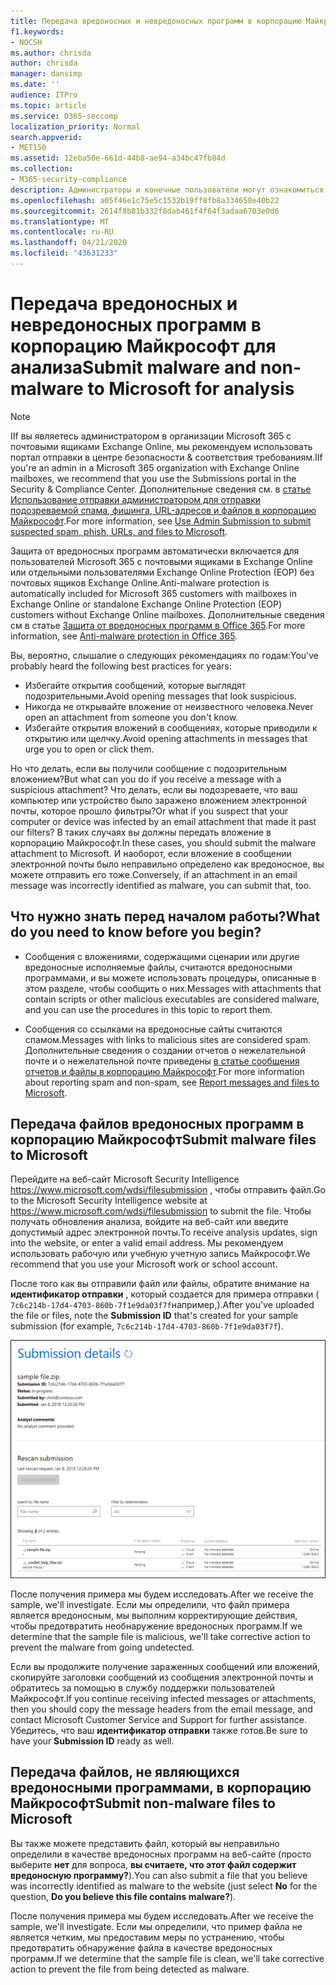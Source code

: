 ```yaml
---
title: Передача вредоносных и невредоносных программ в корпорацию Майкрософт для анализа
f1.keywords:
- NOCSH
ms.author: chrisda
author: chrisda
manager: dansimp
ms.date: ''
audience: ITPro
ms.topic: article
ms.service: O365-seccomp
localization_priority: Normal
search.appverid:
- MET150
ms.assetid: 12eba50e-661d-44b8-ae94-a34bc47fb84d
ms.collection:
- M365-security-compliance
description: Администраторы и конечные пользователи могут ознакомиться с отправкой необнаруженных вредоносных и необнаруженных вредоносных программ в Exchange Online или Exchange Online Protection.
ms.openlocfilehash: a05f46e1c75e5c1532b19ff8fb8a334658e40b22
ms.sourcegitcommit: 2614f8b81b332f8dab461f4f64f3adaa6703e0d6
ms.translationtype: MT
ms.contentlocale: ru-RU
ms.lasthandoff: 04/21/2020
ms.locfileid: "43631233"
---
```

# <a name="submit-malware-and-non-malware-to-microsoft-for-analysis"></a><span data-ttu-id="04650-103">Передача вредоносных и невредоносных программ в корпорацию Майкрософт для анализа</span><span class="sxs-lookup"><span data-stu-id="04650-103">Submit malware and non-malware to Microsoft for analysis</span></span>

> [!NOTE]
> <span data-ttu-id="04650-104">IIf вы являетесь администратором в организации Microsoft 365 с почтовыми ящиками Exchange Online, мы рекомендуем использовать портал отправки в центре безопасности & соответствия требованиям.</span><span class="sxs-lookup"><span data-stu-id="04650-104">IIf you're an admin in a Microsoft 365 organization with Exchange Online mailboxes, we recommend that you use the Submissions portal in the Security & Compliance Center.</span></span> <span data-ttu-id="04650-105">Дополнительные сведения см. в [статье Использование отправки администратором для отправки подозреваемой спама, фишинга, URL-адресов и файлов в корпорацию Майкрософт](admin-submission.md).</span><span class="sxs-lookup"><span data-stu-id="04650-105">For more information, see [Use Admin Submission to submit suspected spam, phish, URLs, and files to Microsoft](admin-submission.md).</span></span>

<span data-ttu-id="04650-106">Защита от вредоносных программ автоматически включается для пользователей Microsoft 365 с почтовыми ящиками в Exchange Online или отдельными пользователями Exchange Online Protection (EOP) без почтовых ящиков Exchange Online.</span><span class="sxs-lookup"><span data-stu-id="04650-106">Anti-malware protection is automatically included for Microsoft 365 customers with mailboxes in Exchange Online or standalone Exchange Online Protection (EOP) customers without Exchange Online mailboxes.</span></span> <span data-ttu-id="04650-107">Дополнительные сведения см в статье [Защита от вредоносных программ в Office 365](anti-malware-protection.md).</span><span class="sxs-lookup"><span data-stu-id="04650-107">For more information, see [Anti-malware protection in Office 365](anti-malware-protection.md).</span></span>

<span data-ttu-id="04650-108">Вы, вероятно, слышалие о следующих рекомендациях по годам:</span><span class="sxs-lookup"><span data-stu-id="04650-108">You've probably heard the following best practices for years:</span></span>

- <span data-ttu-id="04650-109">Избегайте открытия сообщений, которые выглядят подозрительными.</span><span class="sxs-lookup"><span data-stu-id="04650-109">Avoid opening messages that look suspicious.</span></span>
- <span data-ttu-id="04650-110">Никогда не открывайте вложение от неизвестного человека.</span><span class="sxs-lookup"><span data-stu-id="04650-110">Never open an attachment from someone you don't know.</span></span>
- <span data-ttu-id="04650-111">Избегайте открытия вложений в сообщениях, которые приводили к открытию или щелчку.</span><span class="sxs-lookup"><span data-stu-id="04650-111">Avoid opening attachments in messages that urge you to open or click them.</span></span>

<span data-ttu-id="04650-112">Но что делать, если вы получили сообщение с подозрительным вложением?</span><span class="sxs-lookup"><span data-stu-id="04650-112">But what can you do if you receive a message with a suspicious attachment?</span></span> <span data-ttu-id="04650-113">Что делать, если вы подозреваете, что ваш компьютер или устройство было заражено вложением электронной почты, которое прошло фильтры?</span><span class="sxs-lookup"><span data-stu-id="04650-113">Or what if you suspect that your computer or device was infected by an email attachment that made it past our filters?</span></span> <span data-ttu-id="04650-114">В таких случаях вы должны передать вложение в корпорацию Майкрософт.</span><span class="sxs-lookup"><span data-stu-id="04650-114">In these cases, you should submit the malware attachment to Microsoft.</span></span> <span data-ttu-id="04650-115">И наоборот, если вложение в сообщении электронной почты было неправильно определено как вредоносное, вы можете отправить его тоже.</span><span class="sxs-lookup"><span data-stu-id="04650-115">Conversely, if an attachment in an email message was incorrectly identified as malware, you can submit that, too.</span></span>

## <a name="what-do-you-need-to-know-before-you-begin"></a><span data-ttu-id="04650-116">Что нужно знать перед началом работы?</span><span class="sxs-lookup"><span data-stu-id="04650-116">What do you need to know before you begin?</span></span>

- <span data-ttu-id="04650-117">Сообщения с вложениями, содержащими сценарии или другие вредоносные исполняемые файлы, считаются вредоносными программами, и вы можете использовать процедуры, описанные в этом разделе, чтобы сообщить о них.</span><span class="sxs-lookup"><span data-stu-id="04650-117">Messages with attachments that contain scripts or other malicious executables are considered malware, and you can use the procedures in this topic to report them.</span></span>

- <span data-ttu-id="04650-118">Сообщения со ссылками на вредоносные сайты считаются спамом.</span><span class="sxs-lookup"><span data-stu-id="04650-118">Messages with links to malicious sites are considered spam.</span></span> <span data-ttu-id="04650-119">Дополнительные сведения о создании отчетов о нежелательной почте и о нежелательной почте приведены [в статье сообщения отчетов и файлы в корпорацию Майкрософт](report-junk-email-messages-to-microsoft.md).</span><span class="sxs-lookup"><span data-stu-id="04650-119">For more information about reporting spam and non-spam, see [Report messages and files to Microsoft](report-junk-email-messages-to-microsoft.md).</span></span>

## <a name="submit-malware-files-to-microsoft"></a><span data-ttu-id="04650-120">Передача файлов вредоносных программ в корпорацию Майкрософт</span><span class="sxs-lookup"><span data-stu-id="04650-120">Submit malware files to Microsoft</span></span>

<span data-ttu-id="04650-121">Перейдите на веб-сайт Microsoft Security Intelligence <https://www.microsoft.com/wdsi/filesubmission> , чтобы отправить файл.</span><span class="sxs-lookup"><span data-stu-id="04650-121">Go to the Microsoft Security Intelligence website at <https://www.microsoft.com/wdsi/filesubmission> to submit the file.</span></span> <span data-ttu-id="04650-122">Чтобы получать обновления анализа, войдите на веб-сайт или введите допустимый адрес электронной почты.</span><span class="sxs-lookup"><span data-stu-id="04650-122">To receive analysis updates, sign into the website, or enter a valid email address.</span></span> <span data-ttu-id="04650-123">Мы рекомендуем использовать рабочую или учебную учетную запись Майкрософт.</span><span class="sxs-lookup"><span data-stu-id="04650-123">We recommend that you use your Microsoft work or school account.</span></span>

<span data-ttu-id="04650-124">После того как вы отправили файл или файлы, обратите внимание на **идентификатор отправки** , который создается для примера отправки ( `7c6c214b-17d4-4703-860b-7f1e9da03f7f`например,).</span><span class="sxs-lookup"><span data-stu-id="04650-124">After you've uploaded the file or files, note the **Submission ID** that's created for your sample submission (for example, `7c6c214b-17d4-4703-860b-7f1e9da03f7f`).</span></span>

![Сведения об отправке на веб-сайте Windows Defender Security Intelligence](../../media/EOP-Malware-Protection-Center.png)

<span data-ttu-id="04650-126">После получения примера мы будем исследовать.</span><span class="sxs-lookup"><span data-stu-id="04650-126">After we receive the sample, we'll investigate.</span></span> <span data-ttu-id="04650-127">Если мы определили, что файл примера является вредоносным, мы выполним корректирующие действия, чтобы предотвратить необнаружение вредоносных программ.</span><span class="sxs-lookup"><span data-stu-id="04650-127">If we determine that the sample file is malicious, we'll take corrective action to prevent the malware from going undetected.</span></span>

<span data-ttu-id="04650-128">Если вы продолжите получение зараженных сообщений или вложений, скопируйте заголовки сообщений из сообщения электронной почты и обратитесь за помощью в службу поддержки пользователей Майкрософт.</span><span class="sxs-lookup"><span data-stu-id="04650-128">If you continue receiving infected messages or attachments, then you should copy the message headers from the email message, and contact Microsoft Customer Service and Support for further assistance.</span></span> <span data-ttu-id="04650-129">Убедитесь, что ваш **идентификатор отправки** также готов.</span><span class="sxs-lookup"><span data-stu-id="04650-129">Be sure to have your **Submission ID** ready as well.</span></span>

## <a name="submit-non-malware-files-to-microsoft"></a><span data-ttu-id="04650-130">Передача файлов, не являющихся вредоносными программами, в корпорацию Майкрософт</span><span class="sxs-lookup"><span data-stu-id="04650-130">Submit non-malware files to Microsoft</span></span>

<span data-ttu-id="04650-131">Вы также можете представить файл, который вы неправильно определили в качестве вредоносных программ на веб-сайте (просто выберите **нет** для вопроса, **вы считаете, что этот файл содержит вредоносную программу?**).</span><span class="sxs-lookup"><span data-stu-id="04650-131">You can also submit a file that you believe was incorrectly identified as malware to the website (just select **No** for the question, **Do you believe this file contains malware?**).</span></span>

<span data-ttu-id="04650-132">После получения примера мы будем исследовать.</span><span class="sxs-lookup"><span data-stu-id="04650-132">After we receive the sample, we'll investigate.</span></span> <span data-ttu-id="04650-133">Если мы определили, что пример файла не является четким, мы предоставим меры по устранению, чтобы предотвратить обнаружение файла в качестве вредоносных программ.</span><span class="sxs-lookup"><span data-stu-id="04650-133">If we determine that the sample file is clean, we'll take corrective action to prevent the file from being detected as malware.</span></span>
